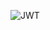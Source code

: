 ![JWT](https://github.com/ShubhamA99/Authentication-Using-JWT/assets/80883285/dfc032e3-334c-4637-9812-078b8e5c5d27)
